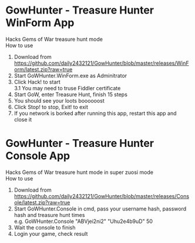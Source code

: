 # GowHunter - Treasure Hunter WinForm App
Hacks Gems of War treasure hunt mode  
How to use  
1. Download from https://github.com/daily2432121/GowHunter/blob/master/releases/WinForm/latest.zip?raw=true  
2. Start GoWHunter.WinForm.exe as Adminitrator  
3. Click Hack! to start  
  3.1 You may need to truse Fiddler certificate  
4. Start GoW, enter Treasure Hunt, finish 15 steps  
5. You should see your loots boooooost  
6. Click Stop! to stop, Exit! to exit  
7. If you network is borked after running this app, restart this app and close it  


# GowHunter - Treasure Hunter Console App  
Hacks Gems of War treasure hunt mode in super zuosi mode  
How to use  
1. Download from https://github.com/daily2432121/GowHunter/blob/master/releases/Console/latest.zip?raw=true  
2. Start GoWHunter.Console in cmd, pass your username hash, password hash and treasure hunt times  
  e.g. GoWHunter.Console "ABVjei2ni2" "Uhu2e4b9uD" 50  
3. Wait the console to finish  
4. Login your game, check result  


